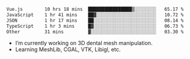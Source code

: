 <!--START_SECTION:waka-->

```txt
Vue.js        10 hrs 18 mins  ████████████████▒░░░░░░░░   65.17 %
JavaScript    1 hr 41 mins    ██▓░░░░░░░░░░░░░░░░░░░░░░   10.72 %
JSON          1 hr 17 mins    ██░░░░░░░░░░░░░░░░░░░░░░░   08.14 %
TypeScript    1 hr 3 mins     █▓░░░░░░░░░░░░░░░░░░░░░░░   06.73 %
Other         31 mins         ▓░░░░░░░░░░░░░░░░░░░░░░░░   03.30 %
```

<!--END_SECTION:waka-->

<!--
**0x11111111/0x11111111** is a ✨ _special_ ✨ repository because its `README.md` (this file) appears on your GitHub profile.

Here are some ideas to get you started:

- 🔭 I’m currently working on ...
- 🌱 I’m currently learning ...
- 👯 I’m looking to collaborate on ...
- 🤔 I’m looking for help with ...
- 💬 Ask me about ...
- 📫 How to reach me: ...
- 😄 Pronouns: ...
- ⚡ Fun fact: ...
-->
- I’m currently working on 3D dental mesh manipulation.
- Learning MeshLib, CGAL, VTK, Libigl, etc.
